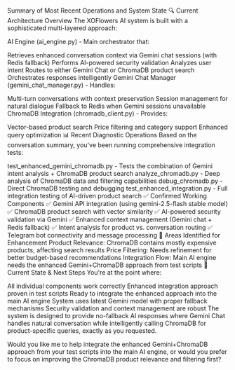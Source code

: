 Summary of Most Recent Operations and System State
🔍 Current Architecture Overview
The XOFlowers AI system is built with a sophisticated multi-layered approach:

AI Engine (ai_engine.py) - Main orchestrator that:

Retrieves enhanced conversation context via Gemini chat sessions (with Redis fallback)
Performs AI-powered security validation
Analyzes user intent
Routes to either Gemini Chat or ChromaDB product search
Orchestrates responses intelligently
Gemini Chat Manager (gemini_chat_manager.py) - Handles:

Multi-turn conversations with context preservation
Session management for natural dialogue
Fallback to Redis when Gemini sessions unavailable
ChromaDB Integration (chromadb_client.py) - Provides:

Vector-based product search
Price filtering and category support
Enhanced query optimization
📊 Recent Diagnostic Operations
Based on the conversation summary, you've been running comprehensive integration tests:

test_enhanced_gemini_chromadb.py - Tests the combination of Gemini intent analysis + ChromaDB product search
analyze_chromadb.py - Deep analysis of ChromaDB data and filtering capabilities
debug_chromadb.py - Direct ChromaDB testing and debugging
test_enhanced_integration.py - Full integration testing of AI-driven product search
✅ Confirmed Working Components
✅ Gemini API integration (using gemini-2.5-flash stable model)
✅ ChromaDB product search with vector similarity
✅ AI-powered security validation via Gemini
✅ Enhanced context management (Gemini chat + Redis fallback)
✅ Intent analysis for product vs. conversation routing
✅ Telegram bot connectivity and message processing
🔧 Areas Identified for Enhancement
Product Relevance: ChromaDB contains mostly expensive products, affecting search results
Price Filtering: Needs refinement for better budget-based recommendations
Integration Flow: Main AI engine needs the enhanced Gemini+ChromaDB approach from test scripts
🎯 Current State & Next Steps
You're at the point where:

All individual components work correctly
Enhanced integration approach proven in test scripts
Ready to integrate the enhanced approach into the main AI engine
System uses latest Gemini model with proper fallback mechanisms
Security validation and context management are robust
The system is designed to provide no-fallback AI responses where Gemini Chat handles natural conversation while intelligently calling ChromaDB for product-specific queries, exactly as you requested.

Would you like me to help integrate the enhanced Gemini+ChromaDB approach from your test scripts into the main AI engine, or would you prefer to focus on improving the ChromaDB product relevance and filtering first?